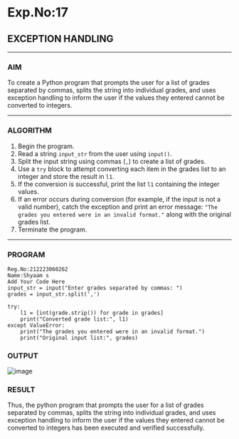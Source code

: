 # Exp.No:17  
## EXCEPTION HANDLING

---

### AIM  
To create a Python program that prompts the user for a list of grades separated by commas, splits the string into individual grades, and uses exception handling to inform the user if the values they entered cannot be converted to integers.

---

### ALGORITHM

1. Begin the program.  
2. Read a string `input_str` from the user using `input()`.  
3. Split the input string using commas (`,`) to create a list of grades.  
4. Use a `try` block to attempt converting each item in the grades list to an integer and store the result in `l1`.  
5. If the conversion is successful, print the list `l1` containing the integer values.  
6. If an error occurs during conversion (for example, if the input is not a valid number), catch the exception and print an error message: `"The grades you entered were in an invalid format."` along with the original grades list.  
7. Terminate the program.

---

### PROGRAM

```
Reg.No:212223060262
Name:Shyaam s
Add Your Code Here
input_str = input("Enter grades separated by commas: ")
grades = input_str.split(',')

try:
    l1 = [int(grade.strip()) for grade in grades]
    print("Converted grade list:", l1)
except ValueError:
    print("The grades you entered were in an invalid format.")
    print("Original input list:", grades)

```

### OUTPUT
![image](https://github.com/user-attachments/assets/da6093fa-a827-4b08-a229-f6da44720cd1)

### RESULT
Thus, the python program that prompts the user for a list of grades separated by commas, splits the string into individual grades, and uses exception handling to inform the user if the values they entered cannot be converted to integers has been executed and verified successfully.
